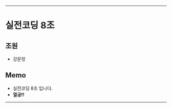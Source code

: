 ********************************************************************************
# 실전코딩 8조

## 조원
+ 강문정

## Memo
+ 실전코딩 8조 입니다.
+ __열공!!__
********************************************************************************
